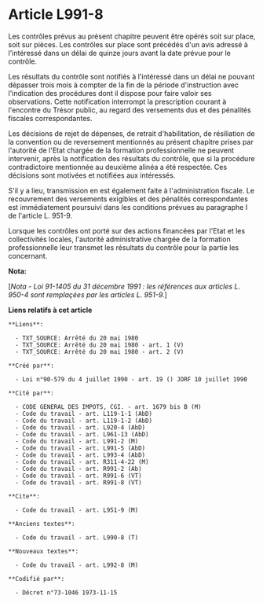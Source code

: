 # Article L991-8

Les contrôles prévus au présent chapitre peuvent être opérés soit sur place, soit sur pièces. Les contrôles sur place sont
précédés d'un avis adressé à l'intéressé dans un délai de quinze jours avant la date prévue pour le contrôle.

Les résultats du contrôle sont notifiés à l'intéressé dans un délai ne pouvant dépasser trois mois à compter de la fin de la
période d'instruction avec l'indication des procédures dont il dispose pour faire valoir ses observations. Cette notification
interrompt la prescription courant à l'encontre du Trésor public, au regard des versements dus et des pénalités fiscales
correspondantes.

Les décisions de rejet de dépenses, de retrait d'habilitation, de résiliation de la convention ou de reversement mentionnés
au présent chapitre prises par l'autorité de l'Etat chargée de la formation professionnelle ne peuvent intervenir, après la
notification des résultats du contrôle, que si la procédure contradictoire mentionnée au deuxième alinéa a été respectée. Ces
décisions sont motivées et notifiées aux intéressés.

S'il y a lieu, transmission en est également faite à l'administration fiscale. Le recouvrement des versements exigibles et
des pénalités correspondantes est immédiatement poursuivi dans les conditions prévues au paragraphe I de l'article L. 951-9.

Lorsque les contrôles ont porté sur des actions financées par l'Etat et les collectivités locales, l'autorité administrative
chargée de la formation professionnelle leur transmet les résultats du contrôle pour la partie les concernant.

**Nota:**

[*Nota - Loi 91-1405 du 31 décembre 1991 : les références aux articles L. 950-4 sont remplaçées par les articles L. 951-9.*]

**Liens relatifs à cet article**

	**Liens**:

	  - TXT_SOURCE: Arrêté du 20 mai 1980
	  - TXT_SOURCE: Arrêté du 20 mai 1980 - art. 1 (V)
	  - TXT_SOURCE: Arrêté du 20 mai 1980 - art. 2 (V)

	**Créé par**:

	  - Loi n°90-579 du 4 juillet 1990 - art. 19 () JORF 10 juillet 1990

	**Cité par**:

	  - CODE GENERAL DES IMPOTS, CGI. - art. 1679 bis B (M)
	  - Code du travail - art. L119-1-1 (AbD)
	  - Code du travail - art. L119-1-2 (AbD)
	  - Code du travail - art. L920-4 (AbD)
	  - Code du travail - art. L961-13 (AbD)
	  - Code du travail - art. L991-2 (M)
	  - Code du travail - art. L991-5 (AbD)
	  - Code du travail - art. L993-4 (AbD)
	  - Code du travail - art. R311-4-22 (M)
	  - Code du travail - art. R991-2 (Ab)
	  - Code du travail - art. R991-6 (VT)
	  - Code du travail - art. R991-8 (VT)

	**Cite**:

	  - Code du travail - art. L951-9 (M)

	**Anciens textes**:

	  - Code du travail - art. L990-8 (T)

	**Nouveaux textes**:

	  - Code du travail - art. L992-8 (M)

	**Codifié par**:

	  - Décret n°73-1046 1973-11-15
